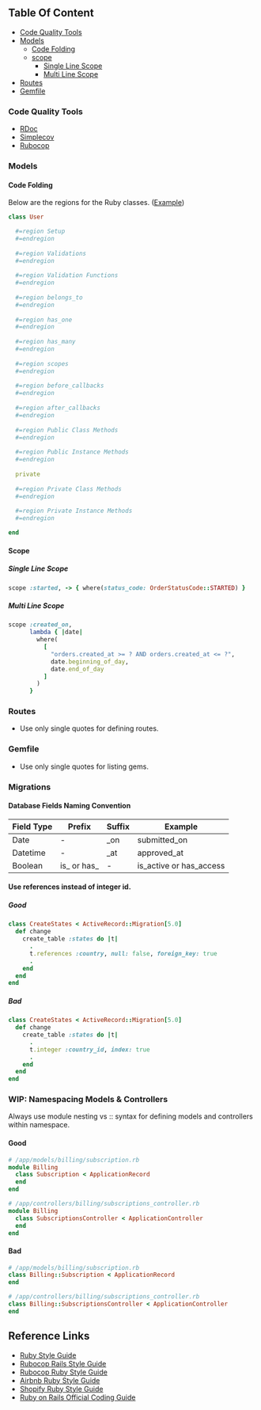 ## Table Of Content

* [Code Quality Tools](#code-quality-tools)  
* [Models](#models)  
  * [Code Folding](#code-folding)
  * [scope](#scope)
    * [Single Line Scope](#single-line-scope)
    * [Multi Line Scope](#multi-line-scope)
* [Routes](#routes)
* [Gemfile](#gemfile)

### Code Quality Tools

* [RDoc](https://ruby.github.io/rdoc/)
* [Simplecov](https://github.com/colszowka/simplecov)
* [Rubocop](http://www.rubocop.org/en/stable/)

### Models

#### Code Folding

Below are the regions for the Ruby classes. ([Example](https://gist.github.com/harshalbhakta/39a332a5792195a4380bb28b5cefc964))


````ruby
class User

  #=region Setup
  #=endregion
  
  #=region Validations
  #=endregion
  
  #=region Validation Functions
  #=endregion
  
  #=region belongs_to
  #=endregion
  
  #=region has_one
  #=endregion
  
  #=region has_many
  #=endregion
  
  #=region scopes
  #=endregion
    
  #=region before_callbacks
  #=endregion
  
  #=region after_callbacks
  #=endregion
  
  #=region Public Class Methods
  #=endregion
  
  #=region Public Instance Methods
  #=endregion
  
  private
  
  #=region Private Class Methods
  #=endregion
  
  #=region Private Instance Methods
  #=endregion

end

````

#### Scope

##### Single Line Scope

````ruby
scope :started, -> { where(status_code: OrderStatusCode::STARTED) }
````

##### Multi Line Scope

````ruby
scope :created_on,
      lambda { |date|
        where(
          [
            "orders.created_at >= ? AND orders.created_at <= ?",
            date.beginning_of_day,
            date.end_of_day
          ]
        )
      }
````

### Routes

* Use only single quotes for defining routes.

### Gemfile

* Use only single quotes for listing gems.

### Migrations

#### Database Fields Naming Convention

| Field Type  |  Prefix  | Suffix  | Example |
|---|---|---|----|
| Date  | - | _on | submitted_on |
| Datetime  | - | _at  | approved_at |
| Boolean  | is_ or has_ | - | is_active or has_access |

#### Use references instead of integer id.

##### Good

````ruby
class CreateStates < ActiveRecord::Migration[5.0]
  def change
    create_table :states do |t|
      .
      t.references :country, null: false, foreign_key: true
      .
    end
  end
end
````

##### Bad

````ruby
class CreateStates < ActiveRecord::Migration[5.0]
  def change
    create_table :states do |t|
      .
      t.integer :country_id, index: true
      .
    end
  end
end
````

### WIP: Namespacing Models & Controllers

Always use module nesting vs :: syntax for defining models and controllers within namespace.

#### Good

````ruby
# /app/models/billing/subscription.rb
module Billing
  class Subscription < ApplicationRecord
  end
end

# /app/controllers/billing/subscriptions_controller.rb
module Billing
  class SubscriptionsController < ApplicationController
  end
end
````

#### Bad

````ruby
# /app/models/billing/subscription.rb
class Billing::Subscription < ApplicationRecord
end

# /app/controllers/billing/subscriptions_controller.rb
class Billing::SubscriptionsController < ApplicationController
end
````

## Reference Links

* [Ruby Style Guide](https://rubystyle.guide/)
* [Rubocop Rails Style Guide](https://github.com/rubocop-hq/rails-style-guide)
* [Rubocop Ruby Style Guide](https://github.com/rubocop-hq/ruby-style-guide)
* [Airbnb Ruby Style Guide](https://github.com/airbnb/ruby)
* [Shopify Ruby Style Guide](https://shopify.github.io/ruby-style-guide/)
* [Ruby on Rails Official Coding Guide](https://guides.rubyonrails.org/contributing_to_ruby_on_rails.html#follow-the-coding-conventions)
